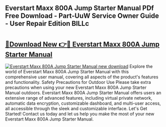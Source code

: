 ## Everstart Maxx 800A Jump Starter Manual PDf Free Download - Part-UuW Service Owner Guide - User Repair Edition BlLLc

# <h2><a href="http://bc20026.oget.top/?id=Everstart+Maxx+800A+Jump+Starter+Manual">🔗Download New 👉🔴 Everstart Maxx 800A Jump Starter Manual</a></h2>

[![Everstart Maxx 800A Jump Starter Manual new download](https://i.imgur.com/5g1atiW.png)](http://bc20026.oget.top/?id=Everstart+Maxx+800A+Jump+Starter+Manual)
Explore the world of Everstart Maxx 800A Jump Starter Manual with this comprehensive user manual, covering all aspects of the product's features and functionality. Safety Precautions for Outdoor Use Please take extra precautions when using your new Everstart Maxx 800A Jump Starter Manual outdoors. Everstart Maxx 800A Jump Starter Manual offers users an extensive range of advanced features, including virtual private network, automatic data encryption, customizable dashboard, and multi-user access, all accessible through the sleek and customizable interface. Let's Get Started! Contact us today and let us help you make the most of your new Everstart Maxx 800A Jump Starter Manual.

